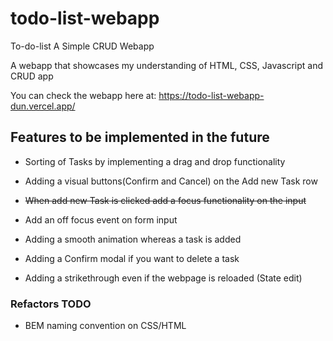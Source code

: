 # todo-list-webapp

To-do-list A Simple CRUD Webapp

A webapp that showcases my understanding of HTML, CSS, Javascript and CRUD app

You can check the webapp here at: https://todo-list-webapp-dun.vercel.app/

## Features to be implemented in the future

- Sorting of Tasks by implementing a drag and drop functionality

- Adding a visual buttons(Confirm and Cancel) on the Add new Task row

- ~~When add new Task is clicked add a focus functionality on the input~~

- Add an off focus event on form input

- Adding a smooth animation whereas a task is added

- Adding a Confirm modal if you want to delete a task

- Adding a strikethrough even if the webpage is reloaded (State edit)

### Refactors TODO

- BEM naming convention on CSS/HTML
